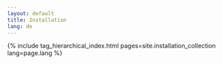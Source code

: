 ```yaml
---
layout: default
title: Installation
lang: de
---
```


{% include tag_hierarchical_index.html pages=site.installation_collection lang=page.lang %}
